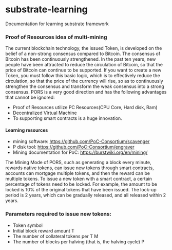 # substrate-learning
Documentation for learning substrate framework

### Proof of Resources idea of ​​multi-mining

The current blockchain technology, the issued Token, is developed on the belief of a non-strong consensus compared to Bitcoin. The consensus of Bitcoin has been continuously strengthened. In the past ten years, new people have been attracted to reduce the circulation of Bitcoin, so that the price of Bitcoin can continue to be supported. If you want to create a new Token, you must follow this basic logic, which is to effectively reduce the circulation, so that the price of the currency will rise, so as to continuously strengthen the consensus and transform the weak consensus into a strong consensus. PORS is a very good direction and has the following advantages that cannot be ignored:

- Proof of Resources utilize PC Resources(CPU Core, Hard disk, Ram)
- Decentralized Virtual Machine
- To supporting smart contracts is a huge innovation.

#### Learning resources

- mining software: https://github.com/PoC-Consortium/scavenger
- P disk tool: https://github.com/PoC-Consortium/engraver
- Mining documentation for PoC: https://burstwiki.org/en/mining/

The Mining Mode of PORS, such as generating a block every minute, rewards native tokens, can issue new tokens through smart contracts, accounts can mortgage multiple tokens, and then the reward can be multiple tokens. To issue a new token with a smart contract, a certain percentage of tokens need to be locked. For example, the amount to be locked is 10% of the original tokens that have been issued. The lock-up period is 2 years, which can be gradually released, and all released within 2 years. 

### Parameters required to issue new tokens:

- Token symbol
- Initial block reward amount T
- The number of collateral tokens per T M
- The number of blocks per halving (that is, the halving cycle) P
